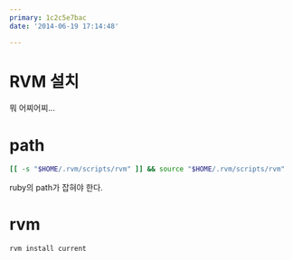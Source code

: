 ```yaml
---
primary: 1c2c5e7bac
date: '2014-06-19 17:14:48'

---
```


# RVM 설치

뭐 어찌어찌...

# path

```sh
[[ -s "$HOME/.rvm/scripts/rvm" ]] && source "$HOME/.rvm/scripts/rvm"
```

ruby의 path가 잡혀야 한다.

# rvm

```sh
rvm install current
```